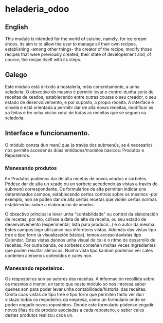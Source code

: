 # heladeria_odoo


## English

This module is intended for the world of cuisine, namely, for ice cream shops. Its aim is to allow the user to manage all their own recipes, establishing -among other things- the creator of the recipe, modify those recipes that were previously created, their state of developement and, of course, the recipe itself with its steps.

## Galego
Este módulo está dirixido á hostalería, máis concretamente, a unha xeladería. O obxectivo do mesmo é permitir levar o control dunha serie de receitas de xeados, establecendo entre outras cousas o seu creador, o seu estado de desenvolvemento, e por suposto, a propia receita.
A interface é sinxela e está orientada a permitir dar de alta novas receitas, modificar as xa feitas e ter unha visión xeral de todas as receitas que se seguen na xeladería.

## Interface e funcionamento.

O módulo consta dun menú que (a través dos submenús, se é necesario) nos permite acceder ás dúas entidades/modelos básicos: Produtos e Reposteiros. 

### Manexando produtos
En Produtos podemos dar de alta recetas de novos xeados e sorbetes. Pódese dar de alta un xeado ou un sorbete accedendo ás vistas a través do submenú correspondente.
Os formularios de alta permiten indicar uns determinados campos, establecendo certos controis sobre os mesmos -por exemplo, non se poden dar de alta certas recetas que violen certas normas establecidas sobre a elaboración de xeados. 

O obxectivo principal e levar unha "contabilidade" ou control da elaboración de recetas, por elo, cóllese a data de alta da receita, ou seu estado de desenvolvemento (experimental, lista para producir...) e o autor da mesma. 
Estes campos logo utilízanse nas diferetens vistas. 
Ademáis das vistas tipo tree e tipo form (a visualización básica), temos acceso áavistas tipo Calendar. Estas vistas dannos unha visual de cal é o ritmo de desarrollo de receitas. Por outra banda, os sorbetes conteñen moitas veces ingredientes que poden resultar alérxicos. Nunha vista tipo kanban podemos ver cales conteñen alérxenos coñecidos e cales non. 

### Manexando reposteiros.
 Os resposteiros son ao autores das receitas. A información recollida sobre os mesmos é menor, en tanto que neste módulo so nos interesa saber quenes son para poder levar unha contabilidade/historial das receitas. 
Conta coas vistas de tipo tree e tipo form que permiten tanto ver dun vistazo todos os respoteiros da empresa, como un formulario onde se poden engadir novos reposteiros. Dende este formulario pódense engadir novos liñas de de produto asociadas a cada reposteiro, e saber cales destes produtos realizou cada un.
